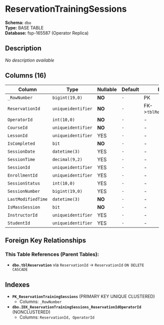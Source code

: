 # ReservationTrainingSessions

**Schema:** `dbo`  
**Type:** BASE TABLE  
**Database:** fsp-165587 (Operator Replica)

## Description

*No description available*

## Columns (16)

| Column | Type | Nullable | Default | Keys | Description |
|--------|------|----------|---------|------|-------------|
| `_RowNumber` | `bigint(19,0)` | **NO** | `-` | PK | - |
| `ReservationId` | `uniqueidentifier` | **NO** | `-` | FK->`tblReservation` | - |
| `OperatorId` | `int(10,0)` | **NO** | `-` | - | - |
| `CourseId` | `uniqueidentifier` | **NO** | `-` | - | - |
| `LessonId` | `uniqueidentifier` | YES | `-` | - | - |
| `IsCompleted` | `bit` | **NO** | `-` | - | - |
| `SessionDate` | `datetime(3)` | YES | `-` | - | - |
| `SessionTime` | `decimal(9,2)` | YES | `-` | - | - |
| `SessionId` | `uniqueidentifier` | YES | `-` | - | - |
| `EnrollmentId` | `uniqueidentifier` | YES | `-` | - | - |
| `SessionStatus` | `int(10,0)` | YES | `-` | - | - |
| `SessionNumber` | `bigint(19,0)` | YES | `-` | - | - |
| `LastModifiedTime` | `datetime(3)` | **NO** | `-` | - | - |
| `IsMassSession` | `bit` | **NO** | `-` | - | - |
| `InstructorId` | `uniqueidentifier` | YES | `-` | - | - |
| `StudentId` | `uniqueidentifier` | YES | `-` | - | - |

## Foreign Key Relationships

### This Table References (Parent Tables):

- **`dbo.tblReservation`** 
  via `ReservationId` → `ReservationId` `ON DELETE CASCADE`

## Indexes

- **`PK_ReservationTrainingSessions`** (PRIMARY KEY UNIQUE CLUSTERED)
  - Columns: `_RowNumber`
- **`dbo.IDX_ReservationTrainingSessions_ReservationIdOperatorId`** (NONCLUSTERED)
  - Columns: `ReservationId, OperatorId`
